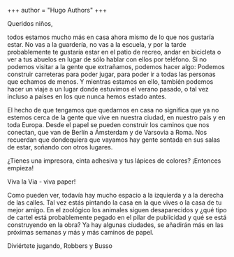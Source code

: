 +++
author = "Hugo Authors"
+++

Queridos niños,

todos estamos mucho más en casa ahora mismo de lo que nos gustaría estar. No vas a la guardería, no vas a la escuela, y por la tarde probablemente te gustaría estar en el patio de recreo, andar en bicicleta o ver a tus abuelos en lugar de sólo hablar con ellos por teléfono. Si no podemos visitar a la gente que extrañamos, podemos hacer algo: Podemos construir carreteras para poder jugar, para poder ir a todas las personas que echamos de menos. Y mientras estamos en ello, también podemos hacer un viaje a un lugar donde estuvimos el verano pasado, o tal vez incluso a países en los que nunca hemos estado antes.

El hecho de que tengamos que quedarnos en casa no significa que ya no estemos cerca de la gente que vive en nuestra ciudad, en nuestro país y en toda Europa. Desde el papel se pueden construir los caminos que nos conectan, que van de Berlín a Ámsterdam y de Varsovia a Roma. Nos recuerdan que dondequiera que vayamos hay gente sentada en sus salas de estar, soñando con otros lugares.

¿Tienes una impresora, cinta adhesiva y tus lápices de colores? ¡Entonces empieza!

Viva la Via - viva paper!

Como pueden ver, todavía hay mucho espacio a la izquierda y a la derecha de las calles. Tal vez estás pintando la casa en la que vives o la casa de tu mejor amigo. En el zoológico los animales siguen desaparecidos y ¿qué tipo de cartel está probablemente pegado en el pilar de publicidad y qué se está construyendo en la obra? Ya hay algunas ciudades, se añadirán más en las próximas semanas y más y más caminos de papel.

Diviértete jugando, Robbers y Busso
